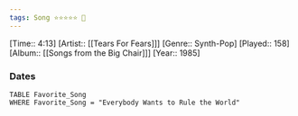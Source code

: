 ```yaml
---
tags: Song ⭐⭐⭐⭐⭐ 💛
---
```

[Time:: 4:13]
[Artist:: [[Tears For Fears]]]
[Genre:: Synth-Pop]
[Played:: 158]
[Album:: [[Songs from the Big Chair]]]
[Year:: 1985]
### Dates
````dataview
TABLE Favorite_Song
WHERE Favorite_Song = "Everybody Wants to Rule the World"
````